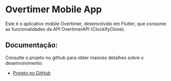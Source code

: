 # Overtimer Mobile App

Este é o aplicativo mobile Overtimer, desenvolvido em Flutter, que consome as funcionalidades da API OvertimerAPI (ClockifyClone).

## Documentação:

Consulte o projeto no github para obter maiores detalhes sobre o desenvolvimento:

- [Projeto no GitHub](https://github.com/orgs/Overdrive-Internal-Product-Team/projects/2/views/1)
